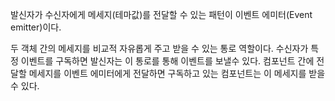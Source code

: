 

발신자가 수신자에게 메세지(테마값)를 전달할 수 있는 패턴이 이벤트 에미터(Event emitter)이다.

두 객체 간의 메세지를 비교적 자유롭게 주고 받을 수 있는 통로 역할이다. 수신자가 특정 이벤트를 구독하면 발신자는 이 통로를 통해 이벤트를 보낼수 있다. 컴포넌트 간에 전달할 메세지를 이벤트 에미터에게 전달하면 구독하고 있는 컴포넌트는 이 메세지를 받을 수 있다.